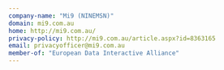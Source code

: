 ```yaml
---
company-name: "Mi9 (NINEMSN)"
domain: mi9.com.au
home: http://mi9.com.au/
privacy-policy: http://mi9.com.au/article.aspx?id=8363165
email: privacyofficer@mi9.com.au
member-of: "European Data Interactive Alliance"
---
```




